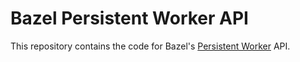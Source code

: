 # Bazel Persistent Worker API

This repository contains the code for Bazel's [Persistent Worker](https://bazel.build/remote/persistent) API.
